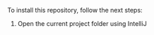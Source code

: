To install this repository, follow the next steps:

1. Open the current project folder using IntelliJ